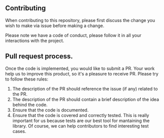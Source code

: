 ## Contributing

When contributing to this repository, please first discuss the change you wish to make via issue before making a change.

Please note we have a code of conduct, please follow it in all your interactions with the project.

## Pull request process.

Once the code is implemented, you would like to submit a PR. Your work help us to improve this product, so it's a pleasure to receive PR. Please try to follow these rules:

1. The description of the PR should reference the issue (if any) related to the PR.
2. The description of the PR should contain a brief description of the idea behind the code.
3. Ensure that the code is documented.
4. Ensure that the code is covered and correctly tested. This is really important for us because tests are our best tool for mantaining the library. Of course, we can help contributors to find interesting test cases.
